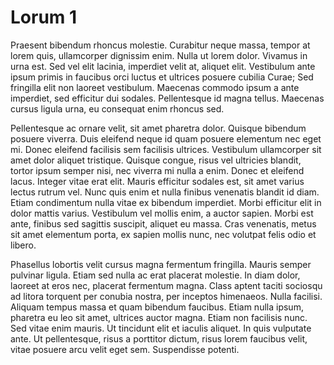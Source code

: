 # Lorum 1

Praesent bibendum rhoncus molestie. Curabitur neque massa, tempor at lorem quis, ullamcorper dignissim enim. Nulla ut lorem dolor. Vivamus in urna est. Sed vel elit lacinia, imperdiet velit at, aliquet elit. Vestibulum ante ipsum primis in faucibus orci luctus et ultrices posuere cubilia Curae; Sed fringilla elit non laoreet vestibulum. Maecenas commodo ipsum a ante imperdiet, sed efficitur dui sodales. Pellentesque id magna tellus. Maecenas cursus ligula urna, eu consequat enim rhoncus sed.

Pellentesque ac ornare velit, sit amet pharetra dolor. Quisque bibendum posuere viverra. Duis eleifend neque id quam posuere elementum nec eget mi. Donec eleifend facilisis sem facilisis ultrices. Vestibulum ullamcorper sit amet dolor aliquet tristique. Quisque congue, risus vel ultricies blandit, tortor ipsum semper nisi, nec viverra mi nulla a enim. Donec et eleifend lacus. Integer vitae erat elit. Mauris efficitur sodales est, sit amet varius lectus rutrum vel. Nunc quis enim et nulla finibus venenatis blandit id diam. Etiam condimentum nulla vitae ex bibendum imperdiet. Morbi efficitur elit in dolor mattis varius. Vestibulum vel mollis enim, a auctor sapien. Morbi est ante, finibus sed sagittis suscipit, aliquet eu massa. Cras venenatis, metus sit amet elementum porta, ex sapien mollis nunc, nec volutpat felis odio et libero.

Phasellus lobortis velit cursus magna fermentum fringilla. Mauris semper pulvinar ligula. Etiam sed nulla ac erat placerat molestie. In diam dolor, laoreet at eros nec, placerat fermentum magna. Class aptent taciti sociosqu ad litora torquent per conubia nostra, per inceptos himenaeos. Nulla facilisi. Aliquam tempus massa et quam bibendum faucibus. Etiam nulla ipsum, pharetra eu leo sit amet, ultrices auctor magna. Etiam non facilisis nunc. Sed vitae enim mauris. Ut tincidunt elit et iaculis aliquet. In quis vulputate ante. Ut pellentesque, risus a porttitor dictum, risus lorem faucibus velit, vitae posuere arcu velit eget sem. Suspendisse potenti.